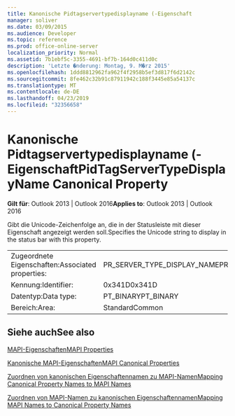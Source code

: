 ```yaml
---
title: Kanonische Pidtagservertypedisplayname (-Eigenschaft
manager: soliver
ms.date: 03/09/2015
ms.audience: Developer
ms.topic: reference
ms.prod: office-online-server
localization_priority: Normal
ms.assetid: 7b1ebf5c-3355-4691-bf7b-164d0c411d0c
description: 'Letzte �nderung: Montag, 9. M�rz 2015'
ms.openlocfilehash: 1ddd8812962fa962f4f2958b5ef3d817f6d2142c
ms.sourcegitcommit: 8fe462c32b91c87911942c188f3445e85a54137c
ms.translationtype: MT
ms.contentlocale: de-DE
ms.lasthandoff: 04/23/2019
ms.locfileid: "32356658"
---
```

# <a name="pidtagservertypedisplayname-canonical-property"></a><span data-ttu-id="c274b-103">Kanonische Pidtagservertypedisplayname (-Eigenschaft</span><span class="sxs-lookup"><span data-stu-id="c274b-103">PidTagServerTypeDisplayName Canonical Property</span></span>

  
  
<span data-ttu-id="c274b-104">**Gilt für**: Outlook 2013 | Outlook 2016</span><span class="sxs-lookup"><span data-stu-id="c274b-104">**Applies to**: Outlook 2013 | Outlook 2016</span></span> 
  
<span data-ttu-id="c274b-105">Gibt die Unicode-Zeichenfolge an, die in der Statusleiste mit dieser Eigenschaft angezeigt werden soll.</span><span class="sxs-lookup"><span data-stu-id="c274b-105">Specifies the Unicode string to display in the status bar with this property.</span></span>
  
|||
|:-----|:-----|
|<span data-ttu-id="c274b-106">Zugeordnete Eigenschaften:</span><span class="sxs-lookup"><span data-stu-id="c274b-106">Associated properties:</span></span>  <br/> |<span data-ttu-id="c274b-107">PR_SERVER_TYPE_DISPLAY_NAME</span><span class="sxs-lookup"><span data-stu-id="c274b-107">PR_SERVER_TYPE_DISPLAY_NAME</span></span>  <br/> |
|<span data-ttu-id="c274b-108">Kennung:</span><span class="sxs-lookup"><span data-stu-id="c274b-108">Identifier:</span></span>  <br/> |<span data-ttu-id="c274b-109">0x341D</span><span class="sxs-lookup"><span data-stu-id="c274b-109">0x341D</span></span>  <br/> |
|<span data-ttu-id="c274b-110">Datentyp:</span><span class="sxs-lookup"><span data-stu-id="c274b-110">Data type:</span></span>  <br/> |<span data-ttu-id="c274b-111">PT_BINARY</span><span class="sxs-lookup"><span data-stu-id="c274b-111">PT_BINARY</span></span>  <br/> |
|<span data-ttu-id="c274b-112">Bereich:</span><span class="sxs-lookup"><span data-stu-id="c274b-112">Area:</span></span>  <br/> |<span data-ttu-id="c274b-113">Standard</span><span class="sxs-lookup"><span data-stu-id="c274b-113">Common</span></span>  <br/> |
   
## <a name="see-also"></a><span data-ttu-id="c274b-114">Siehe auch</span><span class="sxs-lookup"><span data-stu-id="c274b-114">See also</span></span>



[<span data-ttu-id="c274b-115">MAPI-Eigenschaften</span><span class="sxs-lookup"><span data-stu-id="c274b-115">MAPI Properties</span></span>](mapi-properties.md)
  
[<span data-ttu-id="c274b-116">Kanonische MAPI-Eigenschaften</span><span class="sxs-lookup"><span data-stu-id="c274b-116">MAPI Canonical Properties</span></span>](mapi-canonical-properties.md)
  
[<span data-ttu-id="c274b-117">Zuordnen von kanonischen Eigenschaftennamen zu MAPI-Namen</span><span class="sxs-lookup"><span data-stu-id="c274b-117">Mapping Canonical Property Names to MAPI Names</span></span>](mapping-canonical-property-names-to-mapi-names.md)
  
[<span data-ttu-id="c274b-118">Zuordnen von MAPI-Namen zu kanonischen Eigenschaftennamen</span><span class="sxs-lookup"><span data-stu-id="c274b-118">Mapping MAPI Names to Canonical Property Names</span></span>](mapping-mapi-names-to-canonical-property-names.md)

